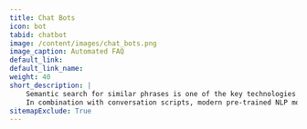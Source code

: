 ```yaml
---
title: Chat Bots
icon: bot
tabid: chatbot
image: /content/images/chat_bots.png
image_caption: Automated FAQ
default_link: 
default_link_name: 
weight: 40
short_description: |
    Semantic search for similar phrases is one of the key technologies for building chatbots.
    In combination with conversation scripts, modern pre-trained NLP models and Qdrant, it is possible to build an automated FAQ answering system.    
sitemapExclude: True
---
```

